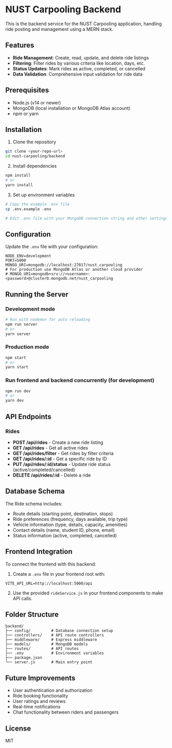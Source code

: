# NUST Carpooling Backend

This is the backend service for the NUST Carpooling application, handling ride posting and management using a MERN stack.

## Features

- **Ride Management**: Create, read, update, and delete ride listings
- **Filtering**: Filter rides by various criteria like location, days, etc.
- **Status Updates**: Mark rides as active, completed, or cancelled
- **Data Validation**: Comprehensive input validation for ride data

## Prerequisites

- Node.js (v14 or newer)
- MongoDB (local installation or MongoDB Atlas account)
- npm or yarn

## Installation

1. Clone the repository

```bash
git clone <your-repo-url>
cd nust-carpooling/backend
```

2. Install dependencies

```bash
npm install
# or
yarn install
```

3. Set up environment variables

```bash
# Copy the example .env file
cp .env.example .env

# Edit .env file with your MongoDB connection string and other settings
```

## Configuration

Update the `.env` file with your configuration:

```
NODE_ENV=development
PORT=5000
MONGO_URI=mongodb://localhost:27017/nust_carpooling
# For production use MongoDB Atlas or another cloud provider
# MONGO_URI=mongodb+srv://<username>:<password>@cluster0.mongodb.net/nust_carpooling
```

## Running the Server

### Development mode

```bash
# Run with nodemon for auto reloading
npm run server
# or
yarn server
```

### Production mode

```bash
npm start
# or
yarn start
```

### Run frontend and backend concurrently (for development)

```bash
npm run dev
# or
yarn dev
```

## API Endpoints

### Rides

- **POST /api/rides** - Create a new ride listing
- **GET /api/rides** - Get all active rides
- **GET /api/rides/filter** - Get rides by filter criteria
- **GET /api/rides/:id** - Get a specific ride by ID
- **PUT /api/rides/:id/status** - Update ride status (active/completed/cancelled)
- **DELETE /api/rides/:id** - Delete a ride

## Database Schema

The Ride schema includes:

- Route details (starting point, destination, stops)
- Ride preferences (frequency, days available, trip type)
- Vehicle information (type, details, capacity, amenities)
- Contact details (name, student ID, phone, email)
- Status information (active, completed, cancelled)

## Frontend Integration

To connect the frontend with this backend:

1. Create a `.env` file in your frontend root with:

```
VITE_API_URL=http://localhost:5000/api
```

2. Use the provided `rideService.js` in your frontend components to make API calls.

## Folder Structure

```
backend/
├── config/         # Database connection setup
├── controllers/    # API route controllers
├── middleware/     # Express middleware
├── models/         # MongoDB models
├── routes/         # API routes
├── .env            # Environment variables
├── package.json
└── server.js       # Main entry point
```

## Future Improvements

- User authentication and authorization
- Ride booking functionality
- User ratings and reviews
- Real-time notifications
- Chat functionality between riders and passengers

## License

MIT

